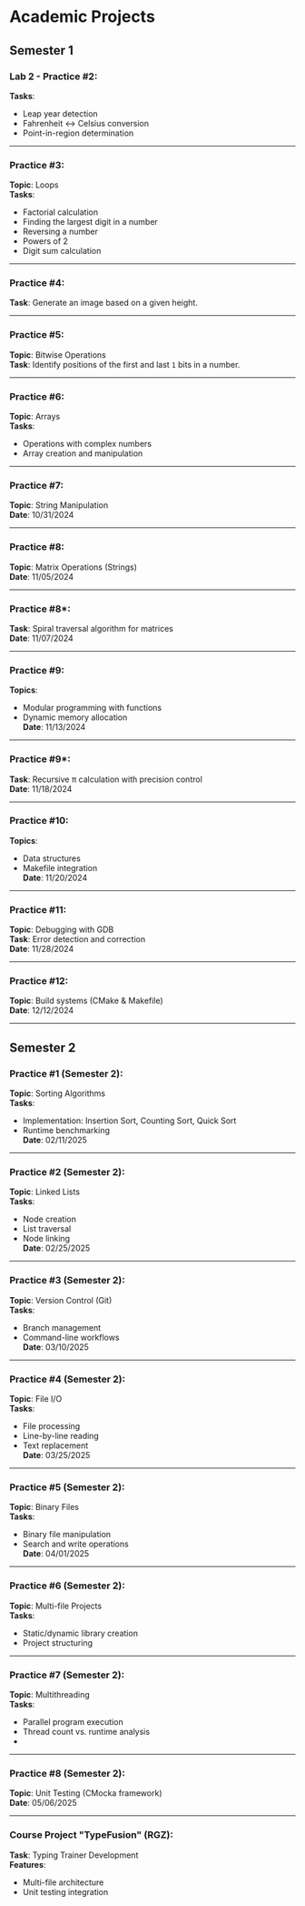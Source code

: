 # Academic Projects

## Semester 1

### Lab 2 - Practice #2:  
**Tasks**:  
- Leap year detection  
- Fahrenheit ↔ Celsius conversion  
- Point-in-region determination  

---

### Practice #3:  
**Topic**: Loops  
**Tasks**:  
- Factorial calculation  
- Finding the largest digit in a number  
- Reversing a number  
- Powers of 2  
- Digit sum calculation  

---

### Practice #4:  
**Task**: Generate an image based on a given height.  

---

### Practice #5:  
**Topic**: Bitwise Operations  
**Task**: Identify positions of the first and last `1` bits in a number.  

---

### Practice #6:  
**Topic**: Arrays  
**Tasks**:  
- Operations with complex numbers  
- Array creation and manipulation  

---

### Practice #7:  
**Topic**: String Manipulation  
**Date**: 10/31/2024  

---

### Practice #8:  
**Topic**: Matrix Operations (Strings)  
**Date**: 11/05/2024  

---

### Practice #8*:  
**Task**: Spiral traversal algorithm for matrices  
**Date**: 11/07/2024  

---

### Practice #9:  
**Topics**:  
- Modular programming with functions  
- Dynamic memory allocation  
**Date**: 11/13/2024  

---

### Practice #9*:  
**Task**: Recursive π calculation with precision control  
**Date**: 11/18/2024  

---

### Practice #10:  
**Topics**:  
- Data structures  
- Makefile integration  
**Date**: 11/20/2024  

---

### Practice #11:  
**Topic**: Debugging with GDB  
**Task**: Error detection and correction  
**Date**: 11/28/2024  

---

### Practice #12:  
**Topic**: Build systems (CMake & Makefile)  
**Date**: 12/12/2024  

---

## Semester 2

### Practice #1 (Semester 2):  
**Topic**: Sorting Algorithms  
**Tasks**:  
- Implementation: Insertion Sort, Counting Sort, Quick Sort  
- Runtime benchmarking  
**Date**: 02/11/2025  

---

### Practice #2 (Semester 2):  
**Topic**: Linked Lists  
**Tasks**:  
- Node creation  
- List traversal  
- Node linking  
**Date**: 02/25/2025  

---

### Practice #3 (Semester 2):  
**Topic**: Version Control (Git)  
**Tasks**:  
- Branch management  
- Command-line workflows  
**Date**: 03/10/2025  

---

### Practice #4 (Semester 2):  
**Topic**: File I/O  
**Tasks**:  
- File processing  
- Line-by-line reading  
- Text replacement  
**Date**: 03/25/2025  

---

### Practice #5 (Semester 2):  
**Topic**: Binary Files  
**Tasks**:  
- Binary file manipulation  
- Search and write operations  
**Date**: 04/01/2025  

---

### Practice #6 (Semester 2):  
**Topic**: Multi-file Projects  
**Tasks**:  
- Static/dynamic library creation  
- Project structuring  

---

### Practice #7 (Semester 2):  
**Topic**: Multithreading  
**Tasks**:  
- Parallel program execution  
- Thread count vs. runtime analysis
- 
---

### Practice #8 (Semester 2):  
**Topic**: Unit Testing (CMocka framework)  
**Date**: 05/06/2025  

---

### Course Project "TypeFusion" (RGZ):  
**Task**: Typing Trainer Development  
**Features**:  
- Multi-file architecture  
- Unit testing integration 
